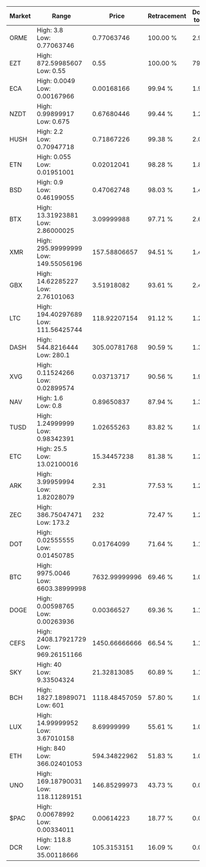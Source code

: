 | Market | Range | Price| Retracement | Doubles to 50% |
| --- | --- | --- | --- | --- |
| ORME | High: 3.8<br />Low: 0.77063746 | 0.77063746 | 100.00 % | 2.97 |
| EZT | High: 872.59985607<br />Low: 0.55 | 0.55 | 100.00 % | 793.77 |
| ECA | High: 0.0049<br />Low: 0.00167966 | 0.00168166 | 99.94 % | 1.96 |
| NZDT | High: 0.99899917<br />Low: 0.675 | 0.67680446 | 99.44 % | 1.24 |
| HUSH | High: 2.2<br />Low: 0.70947718 | 0.71867226 | 99.38 % | 2.02 |
| ETN | High: 0.055<br />Low: 0.01951001 | 0.02012041 | 98.28 % | 1.85 |
| BSD | High: 0.9<br />Low: 0.46199055 | 0.47062748 | 98.03 % | 1.45 |
| BTX | High: 13.31923881<br />Low: 2.86000025 | 3.09999988 | 97.71 % | 2.61 |
| XMR | High: 295.99999999<br />Low: 149.55056196 | 157.58806657 | 94.51 % | 1.41 |
| GBX | High: 14.62285227<br />Low: 2.76101063 | 3.51918082 | 93.61 % | 2.47 |
| LTC | High: 194.40297689<br />Low: 111.56425744 | 118.92207154 | 91.12 % | 1.29 |
| DASH | High: 544.8216444<br />Low: 280.1 | 305.00781768 | 90.59 % | 1.35 |
| XVG | High: 0.11524266<br />Low: 0.02899574 | 0.03713717 | 90.56 % | 1.94 |
| NAV | High: 1.6<br />Low: 0.8 | 0.89650837 | 87.94 % | 1.34 |
| TUSD | High: 1.24999999<br />Low: 0.98342391 | 1.02655263 | 83.82 % | 1.09 |
| ETC | High: 25.5<br />Low: 13.02100016 | 15.34457238 | 81.38 % | 1.26 |
| ARK | High: 3.99959994<br />Low: 1.82028079 | 2.31 | 77.53 % | 1.26 |
| ZEC | High: 386.75047471<br />Low: 173.2 | 232 | 72.47 % | 1.21 |
| DOT | High: 0.02555555<br />Low: 0.01450785 | 0.01764099 | 71.64 % | 1.14 |
| BTC | High: 9975.0046<br />Low: 6603.38999998 | 7632.99999996 | 69.46 % | 1.09 |
| DOGE | High: 0.00598765<br />Low: 0.00263936 | 0.00366527 | 69.36 % | 1.18 |
| CEFS | High: 2408.17921729<br />Low: 969.26151166 | 1450.66666666 | 66.54 % | 1.16 |
| SKY | High: 40<br />Low: 9.33504324 | 21.32813085 | 60.89 % | 1.16 |
| BCH | High: 1827.18989071<br />Low: 601 | 1118.48457059 | 57.80 % | 1.09 |
| LUX | High: 14.99999952<br />Low: 3.67010158 | 8.69999999 | 55.61 % | 1.07 |
| ETH | High: 840<br />Low: 366.02401053 | 594.34822962 | 51.83 % | 1.01 |
| UNO | High: 169.18790031<br />Low: 118.11289151 | 146.85299973 | 43.73 % | 0.00 |
| $PAC | High: 0.00678992<br />Low: 0.00334011 | 0.00614223 | 18.77 % | 0.00 |
| DCR | High: 118.8<br />Low: 35.00118666 | 105.3153151 | 16.09 % | 0.00 |
